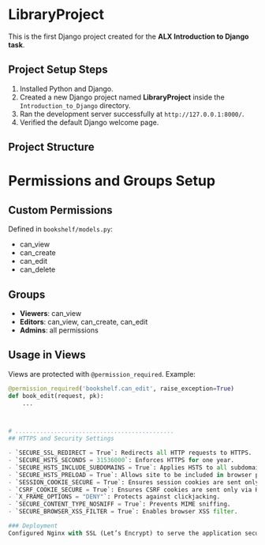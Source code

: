 # LibraryProject

This is the first Django project created for the **ALX Introduction to Django task**.

## Project Setup Steps
1. Installed Python and Django.
2. Created a new Django project named **LibraryProject** inside the `Introduction_to_Django` directory.
3. Ran the development server successfully at `http://127.0.0.1:8000/`.
4. Verified the default Django welcome page.

## Project Structure



<!-- ...................................
 -->

 # Permissions and Groups Setup

## Custom Permissions
Defined in `bookshelf/models.py`:
- can_view
- can_create
- can_edit
- can_delete

## Groups
- **Viewers**: can_view
- **Editors**: can_view, can_create, can_edit
- **Admins**: all permissions

## Usage in Views
Views are protected with `@permission_required`. Example:
```python
@permission_required('bookshelf.can_edit', raise_exception=True)
def book_edit(request, pk):
    ...



# .............................................
## HTTPS and Security Settings

- `SECURE_SSL_REDIRECT = True`: Redirects all HTTP requests to HTTPS.
- `SECURE_HSTS_SECONDS = 31536000`: Enforces HTTPS for one year.
- `SECURE_HSTS_INCLUDE_SUBDOMAINS = True`: Applies HSTS to all subdomains.
- `SECURE_HSTS_PRELOAD = True`: Allows site to be included in browser preload lists.
- `SESSION_COOKIE_SECURE = True`: Ensures session cookies are sent only via HTTPS.
- `CSRF_COOKIE_SECURE = True`: Ensures CSRF cookies are sent only via HTTPS.
- `X_FRAME_OPTIONS = "DENY"`: Protects against clickjacking.
- `SECURE_CONTENT_TYPE_NOSNIFF = True`: Prevents MIME sniffing.
- `SECURE_BROWSER_XSS_FILTER = True`: Enables browser XSS filter.

### Deployment
Configured Nginx with SSL (Let’s Encrypt) to serve the application securely.
